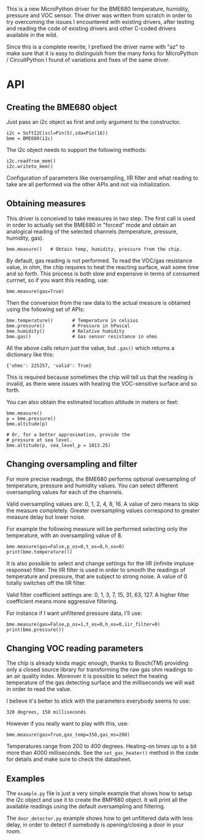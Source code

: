 This is a new MicroPython driver for the BME680 temperature, humidity, pressure and VOC sensor. The driver was written from scratch in order to try overcoming the issues I encountered with existing drivers, after testing and reading the code of existing drivers and other C-coded drivers available in the wild.

Since this is a complete rewrite, I prefixed the driver name with "az" to make sure that it is easy to distinguish from the many forks for MicroPython / CircuitPython I found of variations and fixes of the same driver.

# API

## Creating the BME680 object

Just pass an i2c object as first and only argument to the constructor.

    i2c = SoftI2C(scl=Pin(5),sda=Pin(16))
    bme = BME680(i2c)

The i2c object needs to support the following methods:

    i2c.readfrom_mem()
    i2c.writeto_mem()

Configuration of parameters like oversampling, IIR filter and what reading
to take are all performed via the other APIs and not via initialization.

## Obtaining measures

This driver is conceived to take measures in two step. The first call
is used in order to actually set the BME680 in "forced" mode and obtain
an analogical reading of the selected channels (temperature, pressure,
humidity, gas).

    bme.measure()   # Obtain temp, humidity, pressure from the chip.

By default, gas reading is not performed. To read the VOC/gas resistance
value, in ohm, the chip requires to heat the reacting surface, wait some
time and so forth. This process is both slow and expensive in terms of
consumed currnet, so if you want this reading, use:

    bme.measure(gas=True)

Then the conversion from the raw data to the actual measure is obtained
using the following set of APIs:

    bme.temperature()       # Temperature in celsius
    bme.pressure()          # Pressure in hPascal
    bme.humidity()          # Relative humidity
    bme.gas()               # Gas sensor resistance in ohms

All the above calls return just the value, but `.gas()` which returns
a dictionary like this:

    {'ohms': 225257, 'valid': True}

This is required because sometimes the chip will tell us that the reading
is invalid, as there were issues with heating the VOC-sensitive surface and
so forth.

You can also obtain the estimated location altitude in meters or feet:

    bme.measure()
    p = bme.pressure()
    bme.altitude(p)
    
    # Or, for a better approximation, provide the
    # pressure at sea level.
    bme.altitude(p, sea_level_p = 1013.25)

## Changing oversampling and filter

For more precise readings, the BME680 performs optional oversampling of
temperature, pressure and humidity values. You can select different
oversampling values for each of the channels.

Valid oversampling values are: 0, 1, 2, 4, 8, 16. A value of zero means
to skip the measure completely. Greater oversampling values correspond
to greater measure delay but lower noise.

For example the following measure will be performed selecting only
the temperature, with an oversampling value of 8.

    bme.measure(gas=False,p_os=0,t_os=8,h_os=0)
    print(bme.temperature())

It is also possible to select and change settings for the IIR (infinite
impluse response) filter. The IIR filter is used in order to smooth
the readings of temperature and pressure, that are subject to strong noise.
A value of 0 totally switches off the IIR filter.

Valid filter coefficient settings are: 0, 1, 3, 7, 15, 31, 63, 127.
A higher filter coefficient means more aggressive filtering.

For instance if I want unfiltered pressure data, I'll use:

    bme.measure(gas=False,p_os=1,t_os=0,h_os=0,iir_filter=0)
    print(bme.pressure())

## Changing VOC reading parameters

The chip is already kinda magic enough, thanks to Bosch(TM) providing
only a closed source library for transforming the raw gas ohm readings
to an air quality index. Moreover it is possible to select the heating
temperature of the gas detecting surface and the milliseconds we will
wait in order to read the value.

I believe it's better to stick with the parameters everybody seems to
use:

    320 degrees, 150 milliseconds

However if you really want to play with this, use:

    bme.measure(gas=True,gas_temp=350,gas_ms=200)

Temperatures range from 200 to 400 degrees.
Heating-on times up to a bit more than 4000 milliseconds.
See the `set_gas_heater()` method in the code for details and
make sure to check the datasheet.

## Examples

The `example.py` file is just a very simple example that shows how to setup the
i2c object and use it to create the BMP680 object. It will print
all the available readings using the default oversampling and filtering.

The `door_detector.py` example shows how to get unfiltered data with
less delay, in order to detect if somebody is opening/closing a door
in your room.
